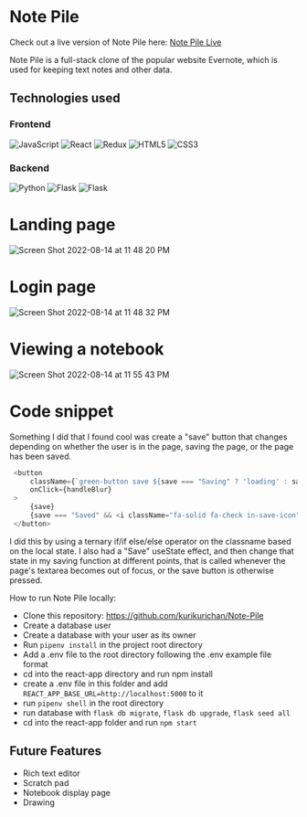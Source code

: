 # Note Pile

Check out a live version of Note Pile here: [Note Pile Live](https://note-pile.herokuapp.com/)

Note Pile is a full-stack clone of the popular website Evernote, which is used for keeping text notes and other data. 

## Technologies used

### Frontend
![JavaScript](https://img.shields.io/badge/javascript-%23323330.svg?style=for-the-badge&logo=javascript&logoColor=%23F7DF1E)
![React](https://img.shields.io/badge/react-%2320232a.svg?style=for-the-badge&logo=react&logoColor=%2361DAFB)
![Redux](https://img.shields.io/badge/redux-%23593d88.svg?style=for-the-badge&logo=redux&logoColor=white)
![HTML5](https://img.shields.io/badge/html5-%23E34F26.svg?style=for-the-badge&logo=html5&logoColor=white)
![CSS3](https://img.shields.io/badge/css3-%231572B6.svg?style=for-the-badge&logo=css3&logoColor=white)

### Backend
![Python](https://img.shields.io/badge/python-3670A0?style=for-the-badge&logo=python&logoColor=ffdd54)
![Flask](https://img.shields.io/badge/flask-%23000.svg?style=for-the-badge&logo=flask&logoColor=white)
![Flask](https://img.shields.io/badge/PostgreSQL-316192?style=for-the-badge&logo=postgresql&logoColor=white)

# Landing page

![Screen Shot 2022-08-14 at 11 48 20 PM](https://user-images.githubusercontent.com/8907997/184591463-f11747d2-0abf-4ded-84b4-2dfcadd48375.png)

# Login page
 
![Screen Shot 2022-08-14 at 11 48 32 PM](https://user-images.githubusercontent.com/8907997/184591937-336b0238-4afc-4ca5-a146-df590d20e875.png)

# Viewing a notebook

![Screen Shot 2022-08-14 at 11 55 43 PM](https://user-images.githubusercontent.com/8907997/184591990-872ebb6e-6fee-428a-a6fe-777864f4305a.png)

# Code snippet

Something I did that I found cool was create a "save" button that changes depending on whether the user is in the page, saving the page, or the page has been saved.
```javascript
 <button
     className={`green-button save ${save === "Saving" ? 'loading' : save === "Saved" ? 'disabled' : ''}`}
     onClick={handleBlur}
 >
     {save}
     {save === "Saved" && <i className="fa-solid fa-check in-save-icon" style={{color: 'rgb(214, 255, 225)'}}></i>}
 </button>
```
I did this by using a ternary if/if else/else operator on the classname based on the local state. I also had a "Save" useState effect, and then change that state in my saving function at different points, that is called whenever the page's textarea becomes out of focus, or the save button is otherwise pressed.

How to run Note Pile locally:

* Clone this repository: https://github.com/kurikurichan/Note-Pile
* Create a database user
* Create a database with your user as its owner
* Run ```pipenv install``` in the project root directory
* Add a .env file to the root directory following the .env example file format
* cd into the react-app directory and run npm install
* create a .env file in this folder and add ```REACT_APP_BASE_URL=http://localhost:5000``` to it
* run ```pipenv shell``` in the root directory 
* run database with ```flask db migrate```,  ```flask db upgrade```,  ```flask seed all```
* cd into the react-app folder and run ```npm start```

## Future Features
* Rich text editor
* Scratch pad
* Notebook display page
* Drawing
